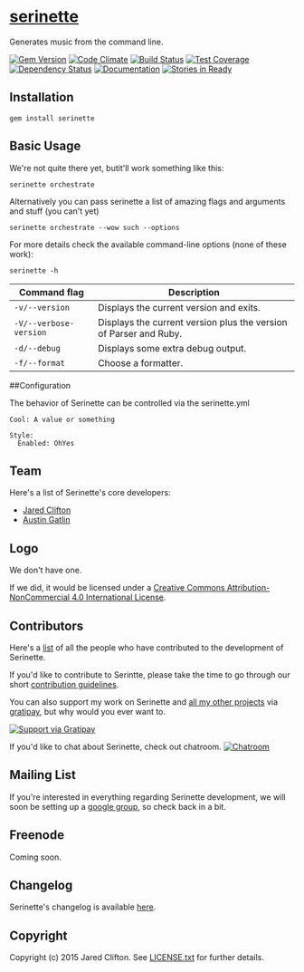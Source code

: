# [serinette](http://jclif.github.io/serinette/)

Generates music from the command line.

[![Gem Version](https://badge.fury.io/rb/serinette.svg)](http://badge.fury.io/rb/serinette)
[![Code Climate](https://codeclimate.com/github/jclif/serinette/badges/gpa.svg)](https://codeclimate.com/github/jclif/serinette)
[![Build Status](https://travis-ci.org/jclif/serinette.svg?branch=master)](https://travis-ci.org/jclif/serinette)
[![Test Coverage](https://codeclimate.com/github/jclif/serinette/badges/coverage.svg)](https://codeclimate.com/github/jclif/serinette)
[![Dependency Status](https://gemnasium.com/jclif/serinette.svg)](https://gemnasium.com/jclif/serinette)
[![Documentation](https://inch-ci.org/github/jclif/serinette.svg?branch=master)](https://inch-ci.org/github/jclif/serinette)
[![Stories in Ready](https://badge.waffle.io/jclif/serinette.png?label=ready&title=Ready)](https://waffle.io/jclif/serinette)

## Installation

```
gem install serinette
```

## Basic Usage

We're not quite there yet, butit'll work something like this:

```
serinette orchestrate
```

Alternatively you can pass serinette a list of amazing flags and arguments and stuff (you can't yet)

```
serinette orchestrate --wow such --options
```

For more details check the available command-line options (none of these work):

```
serinette -h
```

Command flag              | Description
--------------------------|------------------------------------------------------------
`-v/--version`            | Displays the current version and exits.
`-V/--verbose-version`    | Displays the current version plus the version of Parser and Ruby.
`-d/--debug`              | Displays some extra debug output.
`-f/--format`             | Choose a formatter.

##Configuration

The behavior of Serinette can be controlled via the serinette.yml

```
Cool: A value or something

Style:
  Enabled: OhYes
```

## Team

Here's a list of Serinette's core developers:

* [Jared Clifton](https://github.com/jclif)
* [Austin Gatlin](https://github.com/aegnog)

## Logo

We don't have one.

If we did, it would be licensed under a
[Creative Commons Attribution-NonCommercial 4.0 International License](http://creativecommons.org/licenses/by-nc/4.0/deed.en_GB).

## Contributors

Here's a [list](https://github.com/jclif/serinette/contributors) of
all the people who have contributed to the development of Serinette.

If you'd like to contribute to Serintte, please take the time to go
through our short
[contribution guidelines](CONTRIBUTING.md).

You can also support my work on Serinette and
[all my other projects](https://github.com/jclif) via
[gratipay](https://www.gratipay.com/jclif), but why would you ever want to.

[![Support via Gratipay](http://img.shields.io/gratipay/jclif.svg)](https://gratipay.com/jclif/)

If you'd like to chat about Serinette, check out chatroom.
[![Chatroom](https://badges.gitter.im/Join%20Chat.svg)](https://gitter.im/jclif/serinette?utm_source=badge&utm_medium=badge&utm_campaign=pr-badge&utm_content=badge)

## Mailing List

If you're interested in everything regarding Serinette development,
we will soon be setting up a [google group](https://groups.google.com/), so check back in a bit.

## Freenode

Coming soon.

## Changelog

Serinette's changelog is available [here](CHANGELOG.md).

## Copyright

Copyright (c) 2015 Jared Clifton. See [LICENSE.txt](LICENSE.txt) for
further details.
